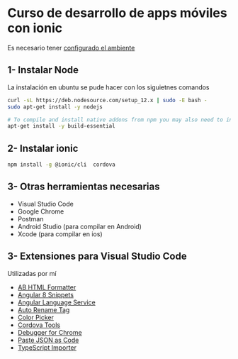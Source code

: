 # Curso de desarrollo de apps móviles con ionic

Es necesario tener [configurado el ambiente](https://ionicframework.com/docs/intro/environment)

## 1- Instalar Node

La instalación en ubuntu se pude hacer con los siguietnes comandos
```bash
curl -sL https://deb.nodesource.com/setup_12.x | sudo -E bash -
sudo apt-get install -y nodejs

# To compile and install native addons from npm you may also need to install build tools:
apt-get install -y build-essential
```


## 2- Instalar ionic
```bash
npm install -g @ionic/cli  cordova
```


## 3- Otras herramientas necesarias
- Visual Studio Code
- Google Chrome
- Postman 
- Android Studio (para compilar en Android)
- Xcode (para compilar en ios)

## 3- Extensiones para Visual Studio Code
Utilizadas por mí
- [AB HTML Formatter](https://marketplace.visualstudio.com/items?itemName=zovorap.ab-html-formatter)
- [Angular 8 Snippets](https://marketplace.visualstudio.com/items?itemName=Mikael.Angular-BeastCode)
- [Angular Language Service](https://marketplace.visualstudio.com/items?itemName=Angular.ng-template)
- [Auto Rename Tag](https://marketplace.visualstudio.com/items?itemName=formulahendry.auto-rename-tag)
- [Color Picker](https://marketplace.visualstudio.com/items?itemName=anseki.vscode-color)
- [Cordova Tools](https://marketplace.visualstudio.com/items?itemName=msjsdiag.cordova-tools)
- [Debugger for Chrome](https://marketplace.visualstudio.com/items?itemName=msjsdiag.debugger-for-chrome)
- [Paste JSON as Code](https://marketplace.visualstudio.com/items?itemName=quicktype.quicktype)
- [TypeScript Importer](https://marketplace.visualstudio.com/items?itemName=pmneo.tsimporter)





